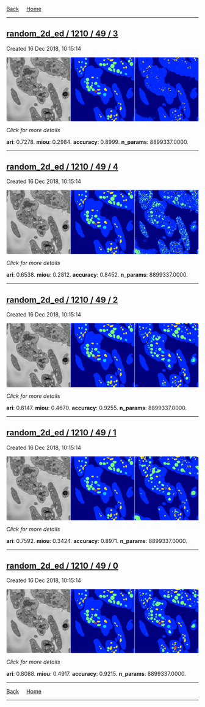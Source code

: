 
[Back](..)&nbsp;&nbsp;&nbsp;&nbsp;&nbsp;[Home](https://leapmanlab.github.io/snapshots)

---

<div class="summary"><a href="3"><h2>random_2d_ed / 1210 / 49 / 3</h2></a><p>Created 16 Dec 2018, 10:15:14
</p><a href="3"><img src="3/media/summary.png" align="center"></a><p>
<i>Click for more details</i>
</p></div>

**ari**: 0.7278. **miou**: 0.2984. **accuracy**: 0.8999. **n_params**: 8899337.0000. 

---

<div class="summary"><a href="4"><h2>random_2d_ed / 1210 / 49 / 4</h2></a><p>Created 16 Dec 2018, 10:15:14
</p><a href="4"><img src="4/media/summary.png" align="center"></a><p>
<i>Click for more details</i>
</p></div>

**ari**: 0.6538. **miou**: 0.2812. **accuracy**: 0.8452. **n_params**: 8899337.0000. 

---

<div class="summary"><a href="2"><h2>random_2d_ed / 1210 / 49 / 2</h2></a><p>Created 16 Dec 2018, 10:15:14
</p><a href="2"><img src="2/media/summary.png" align="center"></a><p>
<i>Click for more details</i>
</p></div>

**ari**: 0.8147. **miou**: 0.4670. **accuracy**: 0.9255. **n_params**: 8899337.0000. 

---

<div class="summary"><a href="1"><h2>random_2d_ed / 1210 / 49 / 1</h2></a><p>Created 16 Dec 2018, 10:15:14
</p><a href="1"><img src="1/media/summary.png" align="center"></a><p>
<i>Click for more details</i>
</p></div>

**ari**: 0.7592. **miou**: 0.3424. **accuracy**: 0.8971. **n_params**: 8899337.0000. 

---

<div class="summary"><a href="0"><h2>random_2d_ed / 1210 / 49 / 0</h2></a><p>Created 16 Dec 2018, 10:15:14
</p><a href="0"><img src="0/media/summary.png" align="center"></a><p>
<i>Click for more details</i>
</p></div>

**ari**: 0.8088. **miou**: 0.4917. **accuracy**: 0.9215. **n_params**: 8899337.0000. 

---

[Back](..)&nbsp;&nbsp;&nbsp;&nbsp;&nbsp;[Home](https://leapmanlab.github.io/snapshots)

---